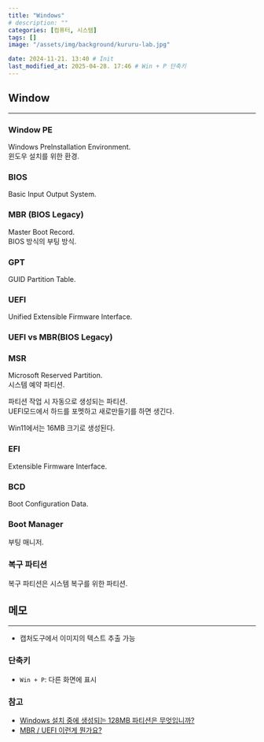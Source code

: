 ```yaml
---
title: "Windows"
# description: ""
categories: [컴퓨터, 시스템]
tags: []
image: "/assets/img/background/kururu-lab.jpg"

date: 2024-11-21. 13:40 # Init
last_modified_at: 2025-04-28. 17:46 # Win + P 단축키
---
```


## Window

---

### Window PE

Windows PreInstallation Environment.  
윈도우 설치를 위한 환경.  

### BIOS

Basic Input Output System.  

### MBR (BIOS Legacy)

Master Boot Record.  
BIOS 방식의 부팅 방식.  

### GPT

GUID Partition Table.  

### UEFI

Unified Extensible Firmware Interface.  

### UEFI vs MBR(BIOS Legacy)

### MSR

Microsoft Reserved Partition.  
시스템 예약 파티션.  

파티션 작업 시 자동으로 생성되는 파티션.  
UEFI모드에서 하드를 포멧하고 새로만들기를 하면 생긴다.  

Win11에서는 16MB 크기로 생성된다.  

### EFI

Extensible Firmware Interface.  

### BCD

Boot Configuration Data.  

### Boot Manager

부팅 매니저.  

### 복구 파티션

복구 파티션은 시스템 복구를 위한 파티션.  

## 메모

---

- 캡처도구에서 이미지의 텍스트 추출 가능

### 단축키

- `Win + P`: 다른 화면에 표시

### 참고

- [Windows 설치 중에 생성되는 128MB 파티션은 무엇입니까?](https://www.dell.com/support/kbdoc/ko-kr/000148607/windows를-설치-중에-생성되는-128MB-파티션은-무엇입니까)
- [MBR / UEFI 이런게 뭔가요?](https://coolenjoy.net/bbs/32/482391)

